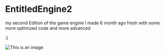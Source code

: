 # EntitledEngine2
my second Edition of the game engine I made 6 month ago fresh with some more optimized code and more advanced

:)

![This is an image](http://jiri.dscloud.me/GIT_README/EntitledEngine2/_EE2.png)
